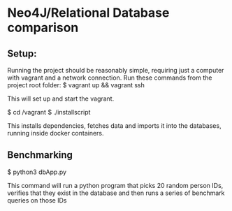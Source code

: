 # Neo4J/Relational Database comparison

## Setup:
Running the project should be reasonably simple, requiring just a computer with vagrant and a network connection.
Run these commands from the project root folder:
$ vagrant up && vagrant ssh

This will set up and start the vagrant.

$ cd /vagrant
$ ./installscript

This installs dependencies, fetches data and imports it into the databases, running inside docker containers.

## Benchmarking

$ python3 dbApp.py

This command will run a python program that picks 20 random person IDs, verifies that they exist in the database and then runs a series of benchmark queries on those IDs